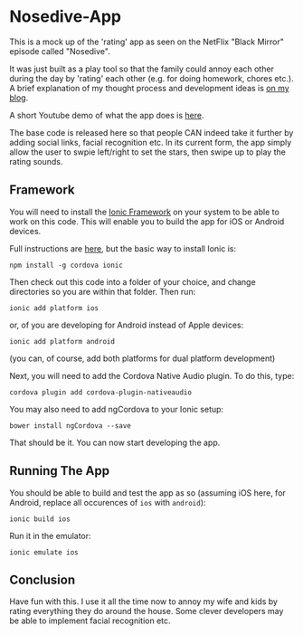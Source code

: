 # Nosedive-App

This is a mock up of the 'rating' app as seen on the NetFlix "Black Mirror" episode called "Nosedive".

It was just built as a play tool so that the family could annoy each other during the day by 'rating' each other (e.g. for doing homework, chores etc.).  A brief explanation of my thought process and development ideas is [on my blog](http://devan.blaze.com.au/blog/2016/11/30/building-a-nosedive-rating-app-in-a-couple-of-hours).

A short Youtube demo of what the app does is [here](https://youtu.be/VvpPVAScOmM).

The base code is released here so that people CAN indeed take it further by adding social links, facial recognition etc.  In its current form, the app simply allow the user to swpie left/right to set the stars, then swipe up to play the rating sounds.

## Framework

You will need to install the [Ionic Framework](https://ionicframework.com/) on your system to be able to work on this code.  This will enable you to build the app for iOS or Android devices.

Full instructions are [here](https://ionicframework.com/getting-started/), but the basic way to install Ionic is:

    npm install -g cordova ionic

Then check out this code into a folder of your choice, and change directories so you are within that folder.  Then run:

    ionic add platform ios

or, of you are developing for Android instead of Apple devices:

    ionic add platform android

(you can, of course, add both platforms for dual platform development)

Next, you will need to add the Cordova Native Audio plugin.  To do this, type:

    cordova plugin add cordova-plugin-nativeaudio

You may also need to add ngCordova to your Ionic setup:

    bower install ngCordova --save

That should be it.  You can now start developing the app.

## Running The App

You should be able to build and test the app as so (assuming iOS here, for Android, replace all occurences of `ios` with `android`):

    ionic build ios

Run it in the emulator:

    ionic emulate ios

## Conclusion

Have fun with this.  I use it all the time now to annoy my wife and kids by rating everything they do around the house.  Some clever developers may be able to implement facial recognition etc.

